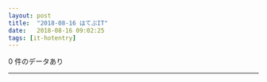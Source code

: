 ```yaml
---
layout: post
title:  "2018-08-16 はてぶIT"
date:   2018-08-16 09:02:25
tags: [it-hotentry]
---
```

0 件のデータあり

<hr>
